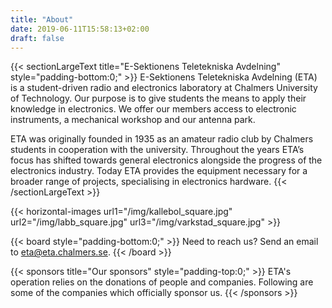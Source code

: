 ```yaml
---
title: "About"
date: 2019-06-11T15:58:13+02:00
draft: false
---
```


{{< sectionLargeText title="E-Sektionens Teletekniska Avdelning" style="padding-bottom:0;" >}}
E-Sektionens Teletekniska Avdelning (ETA) is a student-driven radio and electronics laboratory at Chalmers University of Technology. Our purpose is to give students the means to apply their knowledge in electronics. We offer our members access to electronic instruments, a mechanical workshop and our antenna park.

ETA was originally founded in 1935 as an amateur radio club by Chalmers students in cooperation with the university. Throughout the years ETA’s focus has shifted towards general electronics alongside the progress of the electronics industry. Today ETA provides the equipment necessary for a broader range of projects, specialising in electronics hardware.
{{< /sectionLargeText >}}

{{< horizontal-images url1="/img/kallebol_square.jpg" url2="/img/labb_square.jpg" url3="/img/varkstad_square.jpg" >}}

<!-- To edit the board or auction committee members, edit the contents in the
"data" directories -->
{{< board style="padding-bottom:0;" >}}
Need to reach us? Send an email to <eta@eta.chalmers.se>.
{{< /board >}}

{{< sponsors title="Our sponsors" style="padding-top:0;" >}}
ETA's operation relies on the donations of people and companies. Following are some of the
companies which officially sponsor us.
{{< /sponsors >}}
